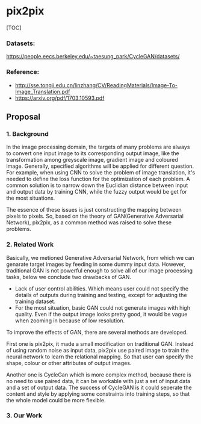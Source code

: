 # pix2pix

[TOC]

###  Datasets:

<https://people.eecs.berkeley.edu/~taesung_park/CycleGAN/datasets/>

### Reference:

* <http://sse.tongji.edu.cn/linzhang/CV/ReadingMaterials/Image-To-Image_Translation.pdf>
* <https://arxiv.org/pdf/1703.10593.pdf>

## Proposal

### 1. Background

In the image processing domain, the targets of many problems are always to convert one input image to its corresponding output image, like the transformation among greyscale image, gradient image and coloured image. Generally, specified algorithms will be applied for different question. For example, when using CNN to solve the problem of image translation, it's needed to define the loss function for the optimization of each problem. A common solution is to narrow down the Euclidian distance between input and output data by training CNN, while the fuzzy output would be get for the most situations. 

The essence of these issues is just constructing the mapping between pixels to pixels. So, based on the theory of GAN(Generative Adversarial Network), pix2pix, as a common method was raised to solve these problems.

### 2. Related Work

Basically, we metioned Generative Adversarial Network, from which we can genarate target images by feeding in some dummy input data. However, traditional GAN is not powerful enough to solve all of our image processing tasks, below we conclude two drawbacks of GAN.

* Lack of user control abilities. Which means user could not specify the details of outputs during training and testing, except for adjusting the training dataset.
* For the most situation, basic GAN could not generate images with high quality. Even if the output image looks pretty good, it would be vague when zooming in because of low resolution.

To improve the effects of GAN, there are several methods are developed. 

First one is pix2pix, it made a small modification on traditional GAN. Instead of using random noise as input data, pix2pix use paired image to train the neural network to learn the relational mapping. So that user can specify the shape, colour or other attributes of output images.

Another one is CycleGan which is more complex method, because there is no need to use paired data, it can be workable with just a set of input data and a set of output data. The success of CycleGAN is it could seperate the content and style by applying some constraints into training steps, so that the  whole model could be more flexible.

### 3. Our Work



